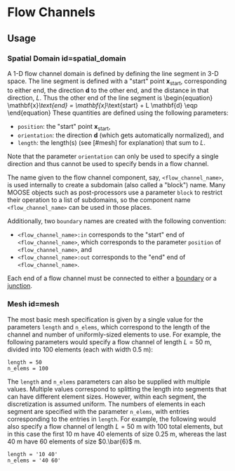 # Flow Channels

## Usage

### Spatial Domain id=spatial_domain

A 1-D flow channel domain is defined by defining the line segment in 3-D space.
The line segment is defined with a "start" point $\mathbf{x}_\text{start}$,
corresponding to either end, the direction $\mathbf{d}$ to the other end, and
the distance in that direction, $L$. Thus the other end of the line segment is
\begin{equation}
  \mathbf{x}_\text{end} = \mathbf{x}_\text{start} + L \mathbf{d} \eqp
\end{equation}
These quantities are defined using the following parameters:

- `position`: the "start" point $\mathbf{x}_\text{start}$,
- `orientation`: the direction $\mathbf{d}$ (which gets automatically normalized), and
- `length`: the length(s) (see [#mesh] for explanation) that sum to $L$.

Note that the parameter `orientation` can only be used to specify a single
direction and thus cannot be used to specify bends in a flow channel.

The name given to the flow channel component, say, `<flow_channel_name>`, is
used internally to create a subdomain (also called a "block") name. Many MOOSE
objects such as post-processors use a parameter `block` to restrict their operation
to a list of subdomains, so the component name `<flow_channel_name>` can be used
in those places.

Additionally, two `boundary` names are created with the following convention:

- `<flow_channel_name>:in` corresponds to the "start" end of `<flow_channel_name>`,
  which corresponds to the parameter `position` of `<flow_channel_name>`, and
- `<flow_channel_name>:out` corresponds to the "end" end of `<flow_channel_name>`.

Each end of a flow channel must be connected to either a [boundary](component_groups/flow_boundary.md) or a [junction](component_groups/flow_junction.md).

### Mesh id=mesh

The most basic mesh specification is given by a single value for the parameters
`length` and `n_elems`, which correspond to the length of the channel and number
of uniformly-sized elements to use. For example, the following parameters would
specify a flow channel of length $L = 50$ m, divided into 100 elements (each
with width 0.5 m):

```
length = 50
n_elems = 100
```

The `length` and `n_elems` parameters can also be supplied with multiple values.
Multiple values correspond to splitting the length into segments that can have
different element sizes. However, within each segment, the discretization is
assumed uniform. The numbers of elements in each segment are specified with the
parameter `n_elems`, with entries corresponding to the entries in `length`. For
example, the following would also specify a flow channel of length $L = 50$ m
with 100 total elements, but in this case the first 10 m have 40 elements of
size 0.25 m, whereas the last 40 m have 60 elements of size $0.\bar{6}$ m.

```
length = '10 40'
n_elems = '40 60'
```

